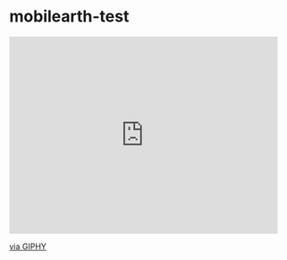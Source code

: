 # mobilearth-test

<iframe src="https://giphy.com/embed/9SJ9kMdEg3mjQV133e" width="480" height="352" frameBorder="0" class="giphy-embed" allowFullScreen></iframe><p><a href="https://giphy.com/gifs/9SJ9kMdEg3mjQV133e">via GIPHY</a></p>
